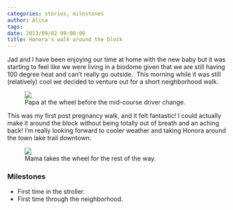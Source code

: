 ```yaml
---
categories: stories, milestones 
author: Alisa
tags: 
date: 2013/09/02 09:00:00
title: Honora's walk around the block
---
```


Jad and I have been enjoying our time at home with the new baby but it was starting to feel like we were living in a biodome given that we are still having 100 degree heat and can’t really go outside.  This morning while it was still (relatively) cool we decided to venture out for a short neighborhood walk.

<figure>
<img src="/img/img_1854_medium.jpg" />
<figcaption>Papa at the wheel before the mid-course driver change.</figcaption>
</figure>

This was my first post pregnancy walk, and it felt fantastic! I could actually make it around the block without being totally out of breath and an aching back! I’m really looking forward to cooler weather and taking Honora around the town lake trail downtown. 

<figure>
<img src="/img/img_1864_medium.jpg" />
<figcaption>Mama takes the wheel for the rest of the way.</figcaption>
</figure>

### Milestones
* First time in the stroller.
* First time through the neighborhood.
